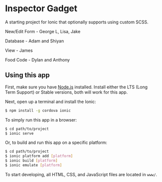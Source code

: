 # Inspector Gadget

A starting project for Ionic that optionally supports using custom SCSS.

New/Edit Form - George L, Lisa, Jake

Database - Adam and Shiyan

View - James

Food Code - Dylan and Anthony

## Using this app

First, make sure you have [Node.js](https://nodejs.org/en/) installed.
Install either the LTS (Long Term Support) or Stable versions, both will work
for this app.

Next, open up a terminal and install the Ionic:
```bash
$ npm install -g cordova ionic
```

To simply run this app in a browser:
```bash
$ cd path/to/project
$ ionic serve
```

Or, to build and run this app on a specific platform:
```bash
$ cd path/to/project
$ ionic platform add [platform]
$ ionic build [platform]
$ ionic emulate [platform]
```

To start developing, all HTML, CSS, and JavaScript files are located in `www/`.
